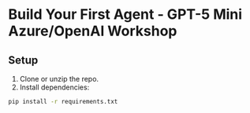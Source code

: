 # Build Your First Agent - GPT-5 Mini Azure/OpenAI Workshop

## Setup
1. Clone or unzip the repo.
2. Install dependencies:
```bash
pip install -r requirements.txt

